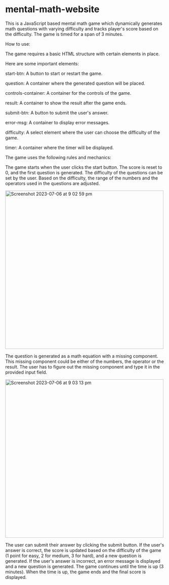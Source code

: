 # mental-math-website

This is a JavaScript based mental math game which dynamically generates math questions with varying difficulty and tracks player's score based on the difficulty. The game is timed for a span of 3 minutes.

How to use:

The game requires a basic HTML structure with certain elements in place. 

Here are some important elements:

start-btn: A button to start or restart the game.

question: A container where the generated question will be placed.

controls-container: A container for the controls of the game.

result: A container to show the result after the game ends.

submit-btn: A button to submit the user's answer.

error-msg: A container to display error messages.

difficulty: A select element where the user can choose the difficulty of the game.

timer: A container where the timer will be displayed.

The game uses the following rules and mechanics:

The game starts when the user clicks the start button. The score is reset to 0, and the first question is generated.
The difficulty of the questions can be set by the user. Based on the difficulty, the range of the numbers and the operators used in the questions are adjusted.

<img width="500" alt="Screenshot 2023-07-06 at 9 02 59 pm" src="https://github.com/moeyahmed/mental-math-website/assets/97722511/bdb6f191-92ab-4964-b157-b7946e4963f4">


The question is generated as a math equation with a missing component. This missing component could be either of the numbers, the operator or the result.
The user has to figure out the missing component and type it in the provided input field.

<img width="500" alt="Screenshot 2023-07-06 at 9 03 13 pm" src="https://github.com/moeyahmed/mental-math-website/assets/97722511/464ba04f-4164-4788-806a-35b1e0016bbc">

The user can submit their answer by clicking the submit button.
If the user's answer is correct, the score is updated based on the difficulty of the game (1 point for easy, 2 for medium, 3 for hard), and a new question is generated.
If the user's answer is incorrect, an error message is displayed and a new question is generated.
The game continues until the time is up (3 minutes). When the time is up, the game ends and the final score is displayed.

